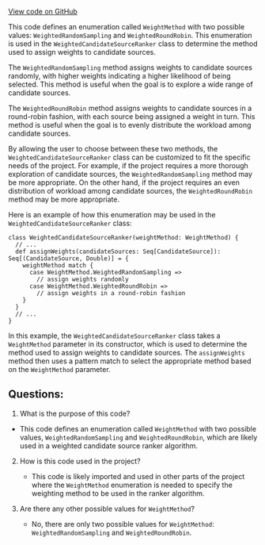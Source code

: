 [View code on GitHub](https://github.com/misbahsy/the-algorithm/follow-recommendations-service/common/src/main/scala/com/twitter/follow_recommendations/common/rankers/weighted_candidate_source_ranker/WeightMethod.scala)

This code defines an enumeration called `WeightMethod` with two possible values: `WeightedRandomSampling` and `WeightedRoundRobin`. This enumeration is used in the `WeightedCandidateSourceRanker` class to determine the method used to assign weights to candidate sources. 

The `WeightedRandomSampling` method assigns weights to candidate sources randomly, with higher weights indicating a higher likelihood of being selected. This method is useful when the goal is to explore a wide range of candidate sources. 

The `WeightedRoundRobin` method assigns weights to candidate sources in a round-robin fashion, with each source being assigned a weight in turn. This method is useful when the goal is to evenly distribute the workload among candidate sources. 

By allowing the user to choose between these two methods, the `WeightedCandidateSourceRanker` class can be customized to fit the specific needs of the project. For example, if the project requires a more thorough exploration of candidate sources, the `WeightedRandomSampling` method may be more appropriate. On the other hand, if the project requires an even distribution of workload among candidate sources, the `WeightedRoundRobin` method may be more appropriate. 

Here is an example of how this enumeration may be used in the `WeightedCandidateSourceRanker` class:

```
class WeightedCandidateSourceRanker(weightMethod: WeightMethod) {
  // ...
  def assignWeights(candidateSources: Seq[CandidateSource]): Seq[(CandidateSource, Double)] = {
    weightMethod match {
      case WeightMethod.WeightedRandomSampling =>
        // assign weights randomly
      case WeightMethod.WeightedRoundRobin =>
        // assign weights in a round-robin fashion
    }
  }
  // ...
}
```

In this example, the `WeightedCandidateSourceRanker` class takes a `WeightMethod` parameter in its constructor, which is used to determine the method used to assign weights to candidate sources. The `assignWeights` method then uses a pattern match to select the appropriate method based on the `WeightMethod` parameter.
## Questions: 
 1. What is the purpose of this code?
   - This code defines an enumeration called `WeightMethod` with two possible values, `WeightedRandomSampling` and `WeightedRoundRobin`, which are likely used in a weighted candidate source ranker algorithm.

2. How is this code used in the project?
   - This code is likely imported and used in other parts of the project where the `WeightMethod` enumeration is needed to specify the weighting method to be used in the ranker algorithm.

3. Are there any other possible values for `WeightMethod`?
   - No, there are only two possible values for `WeightMethod`: `WeightedRandomSampling` and `WeightedRoundRobin`.